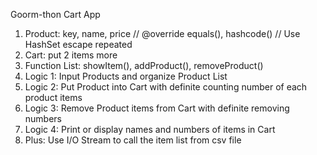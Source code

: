 Goorm-thon Cart App

1. Product: key, name, price // @override equals(), hashcode() // Use HashSet escape repeated
2. Cart: put 2 items more
3. Function List: showItem(), addProduct(), removeProduct()
4. Logic 1: Input Products and organize Product List
5. Logic 2: Put Product into Cart with definite counting number of each product items
6. Logic 3: Remove Product items from Cart with definite removing numbers
7. Logic 4: Print or display names and numbers of items in Cart
8. Plus: Use I/O Stream to call the item list from csv file

